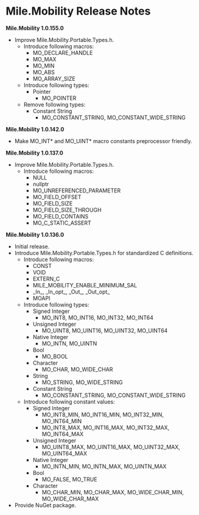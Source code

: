 ﻿# Mile.Mobility Release Notes

**Mile.Mobility 1.0.155.0**

- Improve Mile.Mobility.Portable.Types.h.
  - Introduce following macros:
    - MO_DECLARE_HANDLE
    - MO_MAX
    - MO_MIN
    - MO_ABS
    - MO_ARRAY_SIZE
  - Introduce following types:
    - Pointer
      - MO_POINTER
  - Remove following types:
    - Constant String
      - MO_CONSTANT_STRING, MO_CONSTANT_WIDE_STRING

**Mile.Mobility 1.0.142.0**

- Make MO_INT* and MO_UINT* macro constants preprocessor friendly.

**Mile.Mobility 1.0.137.0**

- Improve Mile.Mobility.Portable.Types.h.
  - Introduce following macros:
    - NULL
    - nullptr
    - MO_UNREFERENCED_PARAMETER
    - MO_FIELD_OFFSET
    - MO_FIELD_SIZE
    - MO_FIELD_SIZE_THROUGH
    - MO_FIELD_CONTAINS
    - MO_C_STATIC_ASSERT

**Mile.Mobility 1.0.136.0**

- Initial release.
- Introduce Mile.Mobility.Portable.Types.h for standardized C definitions.
  - Introduce following macros:
    - CONST
    - VOID
    - EXTERN_C
    - MILE_MOBILITY_ENABLE_MINIMUM_SAL
    - \_In\_, \_In\_opt\_, \_Out\_, \_Out\_opt\_
    - MOAPI
  - Introduce following types:
    - Signed Integer
      - MO_INT8, MO_INT16, MO_INT32, MO_INT64
    - Unsigned Integer
      - MO_UINT8, MO_UINT16, MO_UINT32, MO_UINT64
    - Native Integer
      - MO_INTN, MO_UINTN
    - Bool
      - MO_BOOL
    - Character 
      - MO_CHAR, MO_WIDE_CHAR
    - String
      - MO_STRING, MO_WIDE_STRING
    - Constant String
      - MO_CONSTANT_STRING, MO_CONSTANT_WIDE_STRING
  - Introduce following constant values:
    - Signed Integer 
      - MO_INT8_MIN, MO_INT16_MIN, MO_INT32_MIN, MO_INT64_MIN
      - MO_INT8_MAX, MO_INT16_MAX, MO_INT32_MAX, MO_INT64_MAX
    - Unsigned Integer
      - MO_UINT8_MAX, MO_UINT16_MAX, MO_UINT32_MAX, MO_UINT64_MAX
    - Native Integer
      - MO_INTN_MIN, MO_INTN_MAX, MO_UINTN_MAX
    - Bool
      - MO_FALSE, MO_TRUE
    - Character 
      - MO_CHAR_MIN, MO_CHAR_MAX, MO_WIDE_CHAR_MIN, MO_WIDE_CHAR_MAX
- Provide NuGet package.
